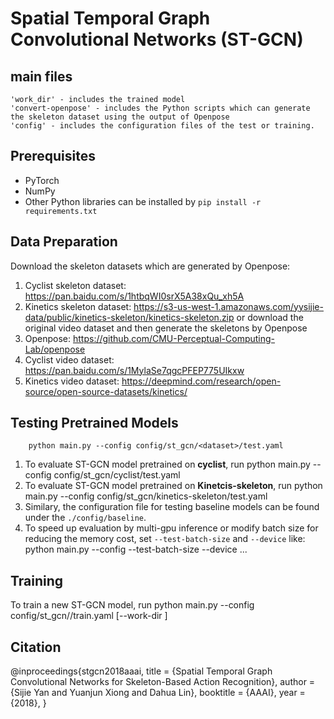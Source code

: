 # Spatial Temporal Graph Convolutional Networks (ST-GCN)

## main files
	'work_dir' - includes the trained model
	'convert-openpose' - includes the Python scripts which can generate the skeleton dataset using the output of Openpose
	'config' - includes the configuration files of the test or training.

## Prerequisites
- PyTorch
- NumPy
- Other Python libraries can be installed by `pip install -r requirements.txt`

## Data Preparation
Download the skeleton datasets which are generated by Openpose:
1. Cyclist skeleton dataset: 
		https://pan.baidu.com/s/1htbqWI0srX5A38xQu_xh5A
2. Kinetics skeleton dataset: 
		https://s3-us-west-1.amazonaws.com/yysijie-data/public/kinetics-skeleton/kinetics-skeleton.zip
or download the original video dataset and then generate the skeletons by Openpose
0. Openpose:
		https://github.com/CMU-Perceptual-Computing-Lab/openpose
1. Cyclist video dataset: 
		https://pan.baidu.com/s/1MylaSe7qgcPFEP775UIkxw
2. Kinetics video dataset: 
		https://deepmind.com/research/open-source/open-source-datasets/kinetics/

##  Testing Pretrained Models
		python main.py --config config/st_gcn/<dataset>/test.yaml
1. To evaluate ST-GCN model pretrained on **cyclist**, run
		python main.py --config config/st_gcn/cyclist/test.yaml
2. To evaluate ST-GCN model pretrained on **Kinetcis-skeleton**, run
		python main.py --config config/st_gcn/kinetics-skeleton/test.yaml
3. Similary, the configuration file for testing baseline models can be found under the 
		`./config/baseline`.
4. To speed up evaluation by multi-gpu inference or modify batch size for reducing the memory cost, set ```--test-batch-size``` and ```--device``` like:
		python main.py --config <config file> --test-batch-size <batch size> --device <gpu0> <gpu1> ...

## Training
To train a new ST-GCN model, run 
		python main.py --config config/st_gcn/<dataset>/train.yaml [--work-dir <work folder>]

## Citation
@inproceedings{stgcn2018aaai,
  title     = {Spatial Temporal Graph Convolutional Networks for Skeleton-Based Action Recognition},
  author    = {Sijie Yan and Yuanjun Xiong and Dahua Lin},
  booktitle = {AAAI},
  year      = {2018},
}

